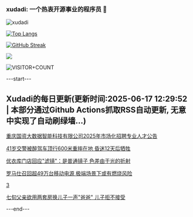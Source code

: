 ### xudadi: 一个热衷开源事业的程序员 👋

![xudadi](https://github-readme-stats-git-masterorgs-github-readme-stats-team.vercel.app/api?username=xudadi)

[![Top Langs](https://github-readme-stats.vercel.app/api/top-langs/?username=xudadi)](https://github.com/anuraghazra/github-readme-stats)

[![GitHub Streak](https://streak-stats.demolab.com?user=xudadi&locale=zh_Hans)](https://git.io/streak-stats)

![](https://raw.githubusercontent.com/xudadi/xudadi/main/assets/github-contribution-grid-snake.svg)

![VISITOR+COUNT](https://komarev.com/ghpvc/?username=xudadi&label=VISITOR+COUNT)


---start---

## Xudadi的每日更新(更新时间:2025-06-17 12:29:52 | 本部分通过Github Actions抓取RSS自动更新, 无意中实现了自动刷绿墙...)

[重庆国资大数据智能科技有限公司2025年市场化招聘专业人才公告](https://www.gongkaoleida.com/article/2455522)

[41岁交警被醉驾车顶行600米重摔在地 昏迷12天后牺牲](https://m.163.com/news/article/K287DSL4053469LG.html)

[优衣库门店回应"滤镜"：是普通镜子 色差由于光的折射](https://m.163.com/news/article/K285RG9V05345ARG.html)

[罗马仕召回超49万台移动电源 极端场景下或有燃烧风险](https://m.163.com/news/article/K284KVPR0519C6T9.html)

[3](https://m.163.com/touch/news/sub/domestic)

[七旬父亲欲用两套房换儿子一声"爸爸" 儿子拒不接受](https://m.163.com/news/article/K26QNV1E0512EFR8.html)

---end---
